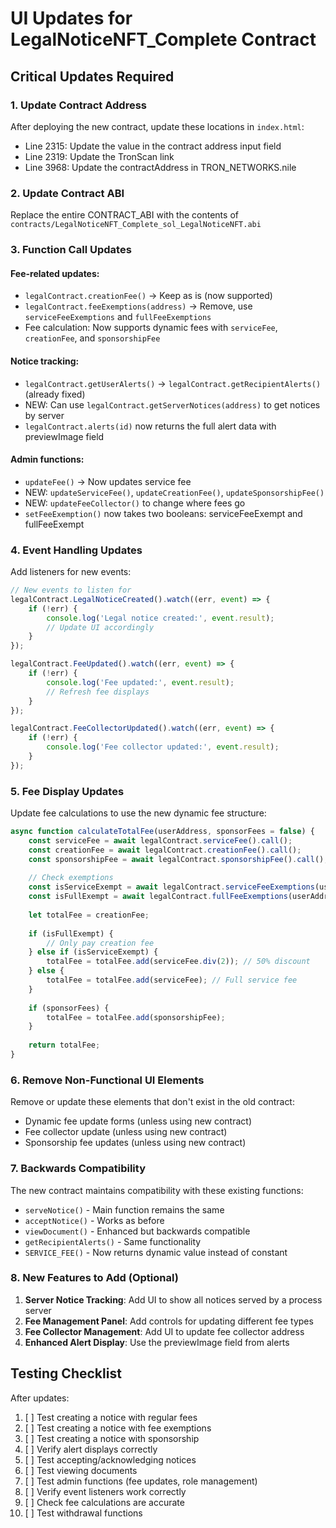 # UI Updates for LegalNoticeNFT_Complete Contract

## Critical Updates Required

### 1. Update Contract Address
After deploying the new contract, update these locations in `index.html`:
- Line 2315: Update the value in the contract address input field
- Line 2319: Update the TronScan link
- Line 3968: Update the contractAddress in TRON_NETWORKS.nile

### 2. Update Contract ABI
Replace the entire CONTRACT_ABI with the contents of `contracts/LegalNoticeNFT_Complete_sol_LegalNoticeNFT.abi`

### 3. Function Call Updates

#### Fee-related updates:
- `legalContract.creationFee()` → Keep as is (now supported)
- `legalContract.feeExemptions(address)` → Remove, use `serviceFeeExemptions` and `fullFeeExemptions`
- Fee calculation: Now supports dynamic fees with `serviceFee`, `creationFee`, and `sponsorshipFee`

#### Notice tracking:
- `legalContract.getUserAlerts()` → `legalContract.getRecipientAlerts()` (already fixed)
- NEW: Can use `legalContract.getServerNotices(address)` to get notices by server
- `legalContract.alerts(id)` now returns the full alert data with previewImage field

#### Admin functions:
- `updateFee()` → Now updates service fee
- NEW: `updateServiceFee()`, `updateCreationFee()`, `updateSponsorshipFee()`
- NEW: `updateFeeCollector()` to change where fees go
- `setFeeExemption()` now takes two booleans: serviceFeeExempt and fullFeeExempt

### 4. Event Handling Updates

Add listeners for new events:
```javascript
// New events to listen for
legalContract.LegalNoticeCreated().watch((err, event) => {
    if (!err) {
        console.log('Legal notice created:', event.result);
        // Update UI accordingly
    }
});

legalContract.FeeUpdated().watch((err, event) => {
    if (!err) {
        console.log('Fee updated:', event.result);
        // Refresh fee displays
    }
});

legalContract.FeeCollectorUpdated().watch((err, event) => {
    if (!err) {
        console.log('Fee collector updated:', event.result);
    }
});
```

### 5. Fee Display Updates

Update fee calculations to use the new dynamic fee structure:

```javascript
async function calculateTotalFee(userAddress, sponsorFees = false) {
    const serviceFee = await legalContract.serviceFee().call();
    const creationFee = await legalContract.creationFee().call();
    const sponsorshipFee = await legalContract.sponsorshipFee().call();
    
    // Check exemptions
    const isServiceExempt = await legalContract.serviceFeeExemptions(userAddress).call();
    const isFullExempt = await legalContract.fullFeeExemptions(userAddress).call();
    
    let totalFee = creationFee;
    
    if (isFullExempt) {
        // Only pay creation fee
    } else if (isServiceExempt) {
        totalFee = totalFee.add(serviceFee.div(2)); // 50% discount
    } else {
        totalFee = totalFee.add(serviceFee); // Full service fee
    }
    
    if (sponsorFees) {
        totalFee = totalFee.add(sponsorshipFee);
    }
    
    return totalFee;
}
```

### 6. Remove Non-Functional UI Elements

Remove or update these elements that don't exist in the old contract:
- Dynamic fee update forms (unless using new contract)
- Fee collector update (unless using new contract)
- Sponsorship fee updates (unless using new contract)

### 7. Backwards Compatibility

The new contract maintains compatibility with these existing functions:
- `serveNotice()` - Main function remains the same
- `acceptNotice()` - Works as before
- `viewDocument()` - Enhanced but backwards compatible
- `getRecipientAlerts()` - Same functionality
- `SERVICE_FEE()` - Now returns dynamic value instead of constant

### 8. New Features to Add (Optional)

1. **Server Notice Tracking**: Add UI to show all notices served by a process server
2. **Fee Management Panel**: Add controls for updating different fee types
3. **Fee Collector Management**: Add UI to update fee collector address
4. **Enhanced Alert Display**: Use the previewImage field from alerts

## Testing Checklist

After updates:
1. [ ] Test creating a notice with regular fees
2. [ ] Test creating a notice with fee exemptions
3. [ ] Test creating a notice with sponsorship
4. [ ] Verify alert displays correctly
5. [ ] Test accepting/acknowledging notices
6. [ ] Test viewing documents
7. [ ] Test admin functions (fee updates, role management)
8. [ ] Verify event listeners work correctly
9. [ ] Check fee calculations are accurate
10. [ ] Test withdrawal functions